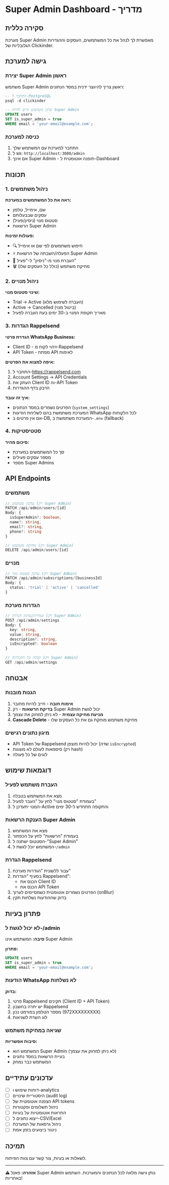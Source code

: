 # Super Admin Dashboard - מדריך

## סקירה כללית

מערכת Super Admin מאפשרת לך לנהל את כל המשתמשים, העסקים וההגדרות הגלובליות של Clickinder.

## גישה למערכת

### יצירת Super Admin ראשון

משתמש Super Admin ראשון צריך להיווצר ידנית במסד הנתונים:

```sql
-- התחבר ל-PostgreSQL
psql -d clickinder

-- עדכן משתמש קיים להיות Super Admin
UPDATE users 
SET is_super_admin = true 
WHERE email = 'your-email@example.com';
```

### כניסה למערכת

1. התחבר למערכת עם המשתמש שלך
2. גש ל: `http://localhost:3000/admin`
3. אם אינך Super Admin - תופנה אוטומטית ל-Dashboard

## תכונות

### 1. ניהול משתמשים

**ראה את כל המשתמשים במערכת:**
- שם, אימייל, טלפון
- עסקים שבבעלותם
- סטטוס מנוי (ניסיון/פעיל)
- הרשאות Super Admin

**פעולות זמינות:**
- 🔍 חיפוש משתמשים לפי שם או אימייל
- ⚡ הפעלה/השבתה של הרשאות Super Admin
- 🔄 העברת מנוי מ-"ניסיון" ל-"פעיל"
- 🗑️ מחיקת משתמש (כולל כל העסקים שלו)

### 2. ניהול מנויים

**שינוי סטטוס מנוי:**
- Trial → Active (העברה לשימוש מלא)
- Active → Cancelled (ביטול מנוי)
- מאריך תקופת המנוי ב-30 ימים בעת העברה לפעיל

### 3. הגדרות Rappelsend

**הגדרת פרטי WhatsApp Business:**
- Client ID - זיהוי לקוח מ-Rappelsend
- API Token - מפתח API לאימות

**איפה למצוא את הפרטים:**
1. התחבר ל-https://rappelsend.com
2. Account Settings → API Credentials
3. העתק את Client ID וה-API Token
4. הדבק בדף ההגדרות

**איך זה עובד:**
- הפרטים נשמרים במסד הנתונים (`system_settings`)
- המערכת משתמשת בהם לשליחת הודעות WhatsApp לכל הלקוחות
- אם אין פרטים ב-DB, המערכת משתמשת ב-`.env` (fallback)

### 4. סטטיסטיקות

**סיכום מהיר:**
- סך כל המשתמשים במערכת
- מספר עסקים פעילים
- מספר Super Admins

## API Endpoints

### משתמשים

```typescript
// עדכון משתמש (רק Super Admin)
PATCH /api/admin/users/[id]
Body: {
  isSuperAdmin?: boolean,
  name?: string,
  email?: string,
  phone?: string
}

// מחיקת משתמש (רק Super Admin)
DELETE /api/admin/users/[id]
```

### מנויים

```typescript
// עדכון סטטוס מנוי (רק Super Admin)
PATCH /api/admin/subscriptions/[businessId]
Body: {
  status: 'trial' | 'active' | 'cancelled'
}
```

### הגדרות מערכת

```typescript
// שמירת/עדכון הגדרה (רק Super Admin)
POST /api/admin/settings
Body: {
  key: string,
  value: string,
  description?: string,
  isEncrypted?: boolean
}

// קבלת כל ההגדרות (רק Super Admin)
GET /api/admin/settings
```

## אבטחה

### הגנות מובנות

1. **אימות חובה** - חייב להיות מחובר
2. **בדיקת הרשאות** - רק Super Admin יכול לגשת
3. **מניעת מחיקה עצמית** - לא ניתן למחוק את עצמך
4. **Cascade Delete** - מחיקת משתמש מוחקת גם את כל העסקים שלו

### מיגון נתונים רגישים

- API Token של Rappelsend יכול להיות מוצפן (שדה `isEncrypted`)
- סיסמאות לעולם לא מוצגות (רק hash)
- לוגים של כל פעולה

## דוגמאות שימוש

### העברת משתמש לפעיל

1. מצא את המשתמש בטבלה
2. בעמודת "סטטוס מנוי" לחץ על "העבר לפעיל"
3. המנוי יתעדכן ל-Active והתקופה תתחדש ל-30 ימים

### הענקת הרשאות Super Admin

1. מצא את המשתמש
2. בעמודת "הרשאות" לחץ על הכפתור
3. הסטטוס ישתנה ל-"Super Admin"
4. המשתמש יוכל לגשת ל-`/admin`

### הגדרת Rappelsend

1. עבור ללשונית "הגדרות מערכת"
2. בסעיף "הגדרות Rappelsend":
   - הכנס את Client ID
   - הכנס את API Token
3. הפרטים נשמרים אוטומטית כשמסיימים לערוך (onBlur)
4. בדוק שההודעות נשלחות תקין

## פתרון בעיות

### לא יכול לגשת ל-/admin

**סיבה:** המשתמש אינו Super Admin

**פתרון:**
```sql
UPDATE users 
SET is_super_admin = true 
WHERE email = 'your-email@example.com';
```

### הודעות WhatsApp לא נשלחות

**בדוק:**
1. פרטי Rappelsend תקינים (Client ID + API Token)
2. יש יתרה בחשבון Rappelsend
3. מספר הטלפון בפורמט נכון (972XXXXXXXXX)
4. לוג השרת לשגיאות

### שגיאה במחיקת משתמש

**סיבות אפשריות:**
- המשתמש הוא Super Admin (לא ניתן למחוק את עצמך)
- בעיית הרשאות במסד נתונים
- המשתמש כבר נמחק

## עדכונים עתידיים

- [ ] דוחות שימוש ו-analytics
- [ ] היסטוריית שינויים (audit log)
- [ ] הצפנה אוטומטית של API tokens
- [ ] ניהול תשלומים ופקטורות
- [ ] התראות אוטומטיות על בעיות
- [ ] ייצוא נתונים ל-CSV/Excel
- [ ] ניהול גרסאות של המערכת
- [ ] ניטור ביצועים בזמן אמת

## תמיכה

לשאלות או בעיות, צור קשר עם צוות הפיתוח.

---

**⚠️ אזהרה:** 
פאנל Super Admin נותן גישה מלאה לכל הנתונים והמערכות. השתמש באחריות!

